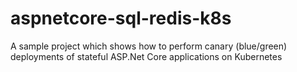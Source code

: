# aspnetcore-sql-redis-k8s
A sample project which shows how to perform canary (blue/green) deployments of stateful ASP.Net Core applications on Kubernetes
